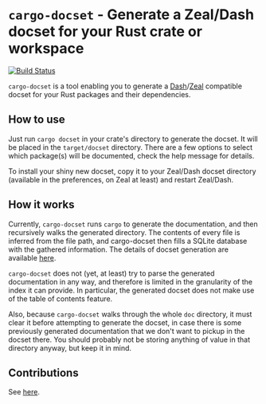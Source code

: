 # `cargo-docset` - Generate a Zeal/Dash docset for your Rust crate or workspace

[![Build Status](https://travis-ci.org/Robzz/cargo-docset.svg?branch=master)](https://travis-ci.org/Robzz/cargo-docset)

`cargo-docset` is a tool enabling you to generate a [Dash](https://kapeli.com/dash)/[Zeal](https://zealdocs.org/)
compatible docset for your Rust packages and their dependencies.

## How to use

Just run `cargo docset` in your crate's directory to generate the docset. It will be placed in the `target/docset`
directory. There are a few options to select which package(s) will be documented, check the help message for details.

To install your shiny new docset, copy it to your Zeal/Dash docset directory (available in the preferences, on Zeal at
least) and restart Zeal/Dash.

## How it works

Currently, `cargo-docset` runs `cargo` to generate the documentation, and then recursively walks the generated
directory. The contents of every file is inferred from the file path, and cargo-docset then fills a SQLite database with
the gathered information. The details of docset generation are available [here](https://kapeli.com/docsets#dashDocset).

`cargo-docset` does not (yet, at least) try to parse the generated documentation in any way, and therefore is limited in
the granularity of the index it can provide. In particular, the generated docset does not make use of the table of
contents feature.

Also, because `cargo-docset` walks through the whole `doc` directory, it must clear it before attempting to generate
the docset, in case there is some previously generated documentation that we don't want to pickup in the docset there.
You should probably not be storing anything of value in that directory anyway, but keep it in mind.

## Contributions

See [here](./CONTRIBUTING.md).
